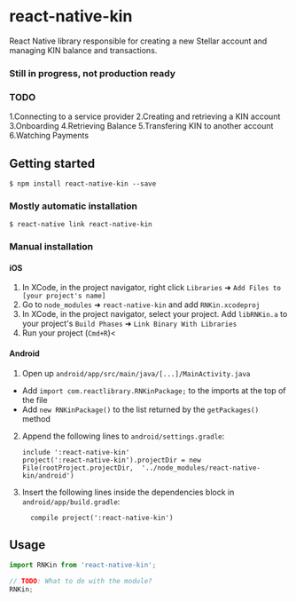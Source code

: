 
# react-native-kin

React Native library responsible for creating a new Stellar account and managing KIN balance and transactions.

### Still in progress, not production ready
### TODO
1.Connecting to a service provider
2.Creating and retrieving a KIN account
3.Onboarding
4.Retrieving Balance
5.Transfering KIN to another account
6.Watching Payments

## Getting started

`$ npm install react-native-kin --save`

### Mostly automatic installation

`$ react-native link react-native-kin`

### Manual installation


#### iOS

1. In XCode, in the project navigator, right click `Libraries` ➜ `Add Files to [your project's name]`
2. Go to `node_modules` ➜ `react-native-kin` and add `RNKin.xcodeproj`
3. In XCode, in the project navigator, select your project. Add `libRNKin.a` to your project's `Build Phases` ➜ `Link Binary With Libraries`
4. Run your project (`Cmd+R`)<

#### Android

1. Open up `android/app/src/main/java/[...]/MainActivity.java`
  - Add `import com.reactlibrary.RNKinPackage;` to the imports at the top of the file
  - Add `new RNKinPackage()` to the list returned by the `getPackages()` method
2. Append the following lines to `android/settings.gradle`:
  	```
  	include ':react-native-kin'
  	project(':react-native-kin').projectDir = new File(rootProject.projectDir, 	'../node_modules/react-native-kin/android')
  	```
3. Insert the following lines inside the dependencies block in `android/app/build.gradle`:
  	```
      compile project(':react-native-kin')
  	```
    
## Usage
```javascript
import RNKin from 'react-native-kin';

// TODO: What to do with the module?
RNKin;
```
  
